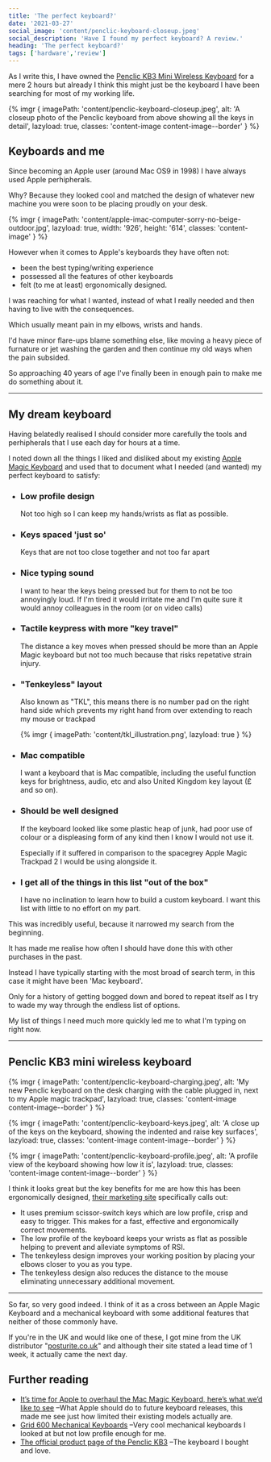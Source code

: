 ```yaml
---
title: 'The perfect keyboard?'
date: '2021-03-27'
social_image: 'content/penclic-keyboard-closeup.jpeg'
social_description: 'Have I found my perfect keyboard? A review.'
heading: 'The perfect keyboard?'
tags: ['hardware','review']
---
```


As I write this, I have owned the [Penclic KB3 Mini Wireless Keyboard](https://penclic.se/product/mini-wireless-keyboard-kb3-black/) for a mere 2 hours but already I think this might just be the keyboard I have been searching for most of my working life.

{% imgr {
  imagePath: 'content/penclic-keyboard-closeup.jpeg',
  alt: 'A closeup photo of the Penclic keyboard from above showing all the keys in detail',
  lazyload: true,
  classes: 'content-image content-image--border'
} %}

## Keyboards and me

Since becoming an Apple user (around Mac OS9 in 1998) I have always used Apple perhipherals.

Why? Because they looked cool and matched the design of whatever new machine you were soon to be placing proudly on your desk.

{% imgr {
  imagePath: 'content/apple-imac-computer-sorry-no-beige-outdoor.jpg',
  lazyload: true,
  width: '926',
  height: '614',
  classes: 'content-image'
} %}

However when it comes to Apple's keyboards they have often not:

- been the best typing/writing experience
- possessed all the features of other keyboards
- felt (to me at least) ergonomically designed.

I was reaching for what I wanted, instead of what I really needed and then having to live with the consequences.

Which usually meant pain in my elbows, wrists and hands.

I'd have minor flare-ups blame something else, like moving a heavy piece of furnature or jet washing the garden and then continue my old ways when the pain subsided.

So approaching 40 years of age I've finally been in enough pain to make me do something about it.

---

## My dream keyboard

Having belatedly realised I should consider more carefully the tools and perhipherals that I use each day for hours at a time.

I noted down all the things I liked and disliked about my existing [Apple Magic Keyboard](https://www.apple.com/uk/shop/product/MRMH2B/A/magic-keyboard-with-numeric-keypad-british-english-space-grey) and used that to document what I needed (and wanted) my perfect keyboard to satisfy:

- ### Low profile design
  Not too high so I can keep my hands/wrists as flat as possible.

- ### Keys spaced 'just so'
  Keys that are not too close together and not too far apart

- ### Nice typing sound
  I want to hear the keys being pressed but for them to not be too annoyingly loud. If I'm tired it would irritate me and I'm quite sure it would annoy colleagues in the room (or on video calls)

- ### Tactile keypress with more "key travel"
  The distance a key moves when pressed should be more than an Apple Magic keyboard but not too much because that risks repetative strain injury.

- ### "Tenkeyless" layout
  Also known as "TKL", this means there is no number pad on the right hand side which prevents my right hand from over extending to reach my mouse or trackpad

  {% imgr { imagePath: 'content/tkl_illustration.png', lazyload: true } %}

- ### Mac compatible
  I want a keyboard that is Mac compatible, including the useful function keys for brightness, audio, etc and also United Kingdom key layout (&pound; and so on).

- ### Should be well designed
  If the keyboard looked like some plastic heap of junk, had poor use of colour or a displeasing form of any kind then I know I would not use it.

  Especially if it suffered in comparison to the spacegrey Apple Magic Trackpad 2 I would be using alongside it.

- ### I get all of the things in this list "out of the box"
  I have no inclination to learn how to build a custom keyboard. I want this list with little to no effort on my part.

This was incredibly useful, because it narrowed my search from the beginning.

It has made me realise how often I should have done this with other purchases in the past.

Instead I have typically starting with the most broad of search term, in this case it might have been 'Mac keyboard'.

Only for a history of getting bogged down and bored to repeat itself as I try to wade my way through the endless list of options.

My list of things I need much more quickly led me to what I'm typing on right now.

---

## Penclic KB3 mini wireless keyboard

{% imgr {
  imagePath: 'content/penclic-keyboard-charging.jpeg',
  alt: 'My new Penclic keyboard on the desk charging with the cable plugged in, next to my Apple magic trackpad',
  lazyload: true,
  classes: 'content-image content-image--border'
} %}

{% imgr {
  imagePath: 'content/penclic-keyboard-keys.jpeg',
  alt: 'A close up of the keys on the keyboard, showing the indented and raise key surfaces',
  lazyload: true,
  classes: 'content-image content-image--border'
} %}

{% imgr {
  imagePath: 'content/penclic-keyboard-profile.jpeg',
  alt: 'A profile view of the keyboard showing how low it is',
  lazyload: true,
  classes: 'content-image content-image--border'
} %}

I think it looks great but the key benefits for me are how this has been ergonomically designed, [their marketing site](https://penclic.se/product/mini-wireless-keyboard-kb3-black/) specifically calls out:

- It uses premium scissor-switch keys which are low profile, crisp and easy to trigger. This makes for a fast, effective and ergonomically correct movements.
- The low profile of the keyboard keeps your wrists as flat as possible helping to prevent and alleviate symptoms of RSI.
- The tenkeyless design improves your working position by placing your elbows closer to you as you type.
- The tenkeyless design also reduces the distance to the mouse eliminating unnecessary additional movement.

---

So far, so very good indeed. I think of it as a cross between an Apple Magic Keyboard and a mechanical keyboard with some additional features that neither of those commonly have.

If you're in the UK and would like one of these, I got mine from the UK distributor "[posturite.co.uk](https://www.posturite.co.uk/penclic-mini-keyboard-kb3-bluetooth-black)" and although their site stated a lead time of 1 week, it actually came the next day.

## Further reading

- [It’s time for Apple to overhaul the Mac Magic Keyboard, here’s what we’d like to see](https://9to5mac.com/2021/02/05/new-mac-magic-keyboard-comment/#h-design-and-functionality) &ndash;What Apple should do to future keyboard releases, this made me see just how limited their existing models actually are.
- [Grid 600 Mechanical Keyboards](https://en.zfrontier.com/) &ndash;Very cool mechanical keyboards I looked at but not low profile enough for me.
- [The official product page of the Penclic KB3](https://penclic.se/product/mini-wireless-keyboard-kb3-black/) &ndash;The keyboard I bought and love.
